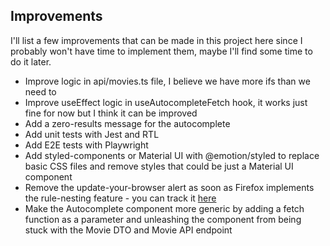 ## Improvements

I'll list a few improvements that can be made in this project here since I probably won't have time to implement them, maybe I'll find some time to do it later.

 - Improve logic in api/movies.ts file, I believe we have more ifs than we need to
 - Improve useEffect logic in useAutocompleteFetch hook, it works just fine for now but I think it can be improved
 - Add a zero-results message for the autocomplete
 - Add unit tests with Jest and RTL
 - Add E2E tests with Playwright
 - Add styled-components or Material UI with @emotion/styled to replace basic CSS files and remove styles that could be just a Material UI component
 - Remove the update-your-browser alert as soon as Firefox implements the rule-nesting feature - you can track it [here](https://caniuse.com/css-nesting)
 - Make the Autocomplete component more generic by adding a fetch function as a parameter and unleashing the component from being stuck with the Movie DTO and Movie API endpoint
